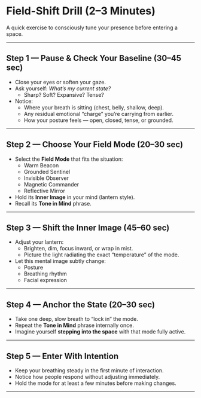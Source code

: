 # Field-Shift Drill (2–3 Minutes)

A quick exercise to consciously tune your presence before entering a space.

---

## Step 1 — Pause & Check Your Baseline (30–45 sec)
- Close your eyes or soften your gaze.
- Ask yourself: *What’s my current state?*
  - Sharp? Soft? Expansive? Tense?  
- Notice:
  - Where your breath is sitting (chest, belly, shallow, deep).
  - Any residual emotional “charge” you’re carrying from earlier.
  - How your posture feels — open, closed, tense, or grounded.

---

## Step 2 — Choose Your Field Mode (20–30 sec)
- Select the **Field Mode** that fits the situation:
  - Warm Beacon
  - Grounded Sentinel
  - Invisible Observer
  - Magnetic Commander
  - Reflective Mirror
- Hold its **Inner Image** in your mind (lantern style).
- Recall its **Tone in Mind** phrase.

---

## Step 3 — Shift the Inner Image (45–60 sec)
- Adjust your lantern:
  - Brighten, dim, focus inward, or wrap in mist.
  - Picture the light radiating the exact “temperature” of the mode.
- Let this mental image subtly change:
  - Posture
  - Breathing rhythm
  - Facial expression

---

## Step 4 — Anchor the State (20–30 sec)
- Take one deep, slow breath to “lock in” the mode.
- Repeat the **Tone in Mind** phrase internally once.
- Imagine yourself **stepping into the space** with that mode fully active.

---

## Step 5 — Enter With Intention
- Keep your breathing steady in the first minute of interaction.
- Notice how people respond without adjusting immediately.
- Hold the mode for at least a few minutes before making changes.

---
